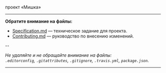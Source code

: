 проект «Мишка»

---

**Обратите внимание на файлы:**

- [Specification.md](Specification.md) — техническое задание для проекта.
- [Contributing.md](Contributing.md) — руководство по внесению изменений.

--

_Не удаляйте и не обращайте внимание на файлы:_<br>
_`.editorconfig`, `.gitattributes`, `.gitignore`, `.travis.yml`, `package.json`._

---
